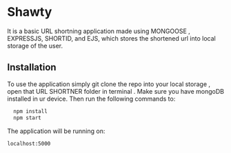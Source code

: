 # Shawty
It is a basic URL shortning application made using MONGOOSE , EXPRESSJS, SHORTID, and EJS,  which stores the shortened url into local storage of the user.


## Installation

To use the application simply git clone the repo into your local storage , open that URL SHORTNER folder in terminal .
Make sure you have mongoDB installed in ur device.
Then run the following commands to:
```bash
  npm install 
  npm start
```
The application will be running on:
```bash
localhost:5000
```
